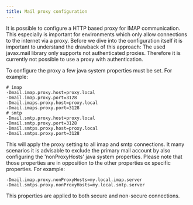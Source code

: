 ```yaml
---
title: Mail proxy configuration
---
```


It is possible to configure a HTTP based proxy for IMAP communication. This especially is important for environments which only allow connections to the internet via a proxy.
Before we dive into the configuration itself it is important to understand the drawback of this approach: The used javax.mail library only supports not authenticated proxies. 
Therefore it is currently not possible to use a proxy with authentication.

To configure the proxy a few java system properties must be set. For example:

```
# imap
-Dmail.imap.proxy.host=proxy.local
-Dmail.imap.proxy.port=3128
-Dmail.imaps.proxy.host=proxy.local
-Dmail.imaps.proxy.port=3128
# smtp
-Dmail.smtp.proxy.host=proxy.local
-Dmail.smtp.proxy.port=3128
-Dmail.smtps.proxy.host=proxy.local
-Dmail.smtps.proxy.port=3128
```

This will apply the proxy setting to all imap and smtp connections. It many scenarios it is advisable to exclude the primary mail account by also 
configuring the 'nonProxyHosts' java system properties. Please note that those properties are in opposition to the other properties ox specific properties. 
For example:

```
-Dmail.imap.proxy.nonProxyHosts=my.local.imap.server
-Dmail.smtps.proxy.nonProxyHosts=my.local.smtp.server
```

This properties are applied to both secure and non-secure connections.
